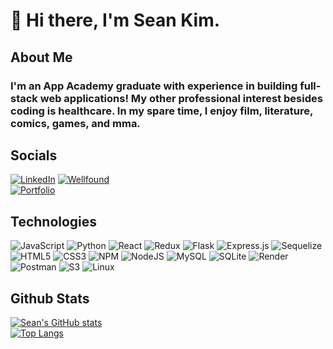 <h1> 👋 Hi there, I'm Sean Kim. </h1>

<h2>About Me</h2>

<h3>I'm an App Academy graduate with experience in building full-stack web applications! My other professional interest besides coding is healthcare. In my spare time, I enjoy film, literature, comics, games, and mma. </h3>

<h2>Socials</h2>

<a href="https://www.linkedin.com/in/sean-kim-377b38244/">![LinkedIn](https://img.shields.io/badge/LinkedIn-0A66C2.svg?style=for-the-badge&logo=LinkedIn&logoColor=white)</a>
<a href="https://wellfound.com/u/sean-kim-74">![Wellfound](https://img.shields.io/badge/AngelList-000000.svg?style=for-the-badge&logo=AngelList&logoColor=white)</a>
<br>
<a href="https://seankim912.github.io/">![Portfolio](https://img.shields.io/badge/%20-My%20Website-orange)</a>

<h2>Technologies</h2>

![JavaScript](https://img.shields.io/badge/javascript-%23323330.svg?style=for-the-badge&logo=javascript&logoColor=%23F7DF1E) 
![Python](https://img.shields.io/badge/python-3670A0?style=for-the-badge&logo=python&logoColor=ffdd54)
![React](https://img.shields.io/badge/react-%2320232a.svg?style=for-the-badge&logo=react&logoColor=%2361DAFB) 
![Redux](https://img.shields.io/badge/redux-%23593d88.svg?style=for-the-badge&logo=redux&logoColor=white)
![Flask](https://img.shields.io/badge/flask-%23000.svg?style=for-the-badge&logo=flask&logoColor=white)
![Express.js](https://img.shields.io/badge/express.js-%23404d59.svg?style=for-the-badge&logo=express&logoColor=%2361DAFB)
![Sequelize](https://img.shields.io/badge/Sequelize-52B0E7.svg?style=for-the-badge&logo=Sequelize&logoColor=white)
![HTML5](https://img.shields.io/badge/HTML5-E34F26?style=for-the-badge&logo=html5&logoColor=white)
![CSS3](https://img.shields.io/badge/css3-%231572B6.svg?style=for-the-badge&logo=css3&logoColor=white) 
![NPM](https://img.shields.io/badge/NPM-%23000000.svg?style=for-the-badge&logo=npm&logoColor=white) 
![NodeJS](https://img.shields.io/badge/node.js-6DA55F?style=for-the-badge&logo=node.js&logoColor=white) 
![MySQL](https://img.shields.io/badge/mysql-%2300f.svg?style=for-the-badge&logo=mysql&logoColor=white) 
![SQLite](https://img.shields.io/badge/sqlite-%2307405e.svg?style=for-the-badge&logo=sqlite&logoColor=white) 
![Render](https://img.shields.io/badge/Render-46E3B7.svg?style=for-the-badge&logo=Render&logoColor=white)
![Postman](https://img.shields.io/badge/Postman-FF6C37?style=for-the-badge&logo=postman&logoColor=white)
![S3](https://img.shields.io/badge/Amazon%20S3-569A31.svg?style=for-the-badge&logo=Amazon-S3&logoColor=white)
![Linux](https://img.shields.io/badge/Linux-FCC624.svg?style=for-the-badge&logo=Linux&logoColor=black)

<h2>Github Stats</h2>

[![Sean's GitHub stats](https://github-readme-stats.vercel.app/api?username=SeanKim912&show_icons=true&theme=panda)](https://github.com/SeanKim912/github-readme-stats)
<br>
[![Top Langs](https://github-readme-stats.vercel.app/api/top-langs/?username=SeanKim912&show_icons=true&theme=panda)](https://github.com/SeanKim912/github-readme-stats)

